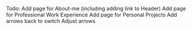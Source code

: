 Todo:
Add page for About-me (including adding link to Header)
Add page for Professional Work Experience
Add page for Personal Projects
Add arrows back to switch
Adjust arrows